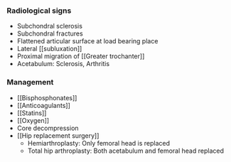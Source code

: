 ### Radiological signs
- Subchondral sclerosis
- Subchondral fractures
- Flattened articular surface at load bearing place
- Lateral [[subluxation]] 
- Proximal migration of [[Greater trochanter]] 
- Acetabulum: Sclerosis, Arthritis

### Management
- [[Bisphosphonates]]
- [[Anticoagulants]] 
- [[Statins]] 
- [[Oxygen]]
- Core decompression
- [[Hip replacement surgery]] 
	- Hemiarthroplasty: Only femoral head is replaced 
	- Total hip arthroplasty: Both acetabulum and femoral head replaced